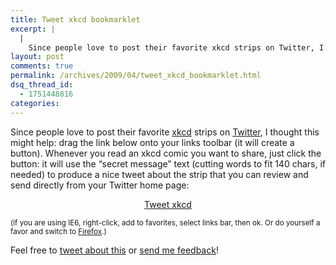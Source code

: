 ```yaml
---
title: Tweet xkcd bookmarklet
excerpt: |
  |
    Since people love to post their favorite xkcd strips on Twitter, I thought this might help: drag the link below onto your links toolbar (it will create a button). Whenever you read an xkcd comic you want to share, just...
layout: post
comments: true
permalink: /archives/2009/04/tweet_xkcd_bookmarklet.html
dsq_thread_id:
  - 1751448816
categories:
---
```

Since people love to post their favorite [xkcd][1] strips on [Twitter][2], I thought this might help: drag the link below onto your links toolbar (it will create a button). Whenever you read an xkcd comic you want to share, just click the button: it will use the &#8220;secret message&#8221; text (cutting words to fit 140 chars, if needed) to produce a nice tweet about the strip that you can review and send directly from your Twitter home page:

<p style="text-align: center;">
  <a href="javascript:(function(){var%20c=document.images;tv='';for(var%20i=0;i<c.length;i++){t=c[i].title;if(t&&(t!='')){tv=t;break}}l=location.href;h='';if(tv!=''){while(tv&&(l.length+tv.length+4>140)){tv=tv.match(/.*\s/);if(tv){tv=tv[0].substring(0,tv[0].length-1)};h='...';}location.href="'http://twitter.com/home?status='+tv+h+'%20'+l;}else{alert('No%20xkcd%20strip%20found')}})();"">Tweet xkcd</a>
</p>

<div style="text-align: left;">
  <small>(if you are using IE6, right-click, add to favorites, select links bar, then ok. Or do yourself a favor and switch to <a href="http://getfirefox.com">Firefox</a>.)</small>
</div>

Feel free to [tweet about this][3] or [send me feedback][4]!

 [1]: http://xkcd.com
 [2]: http://twitter.com
 [3]: http://twitter.com/home?status=Use%20this%20bookmarklet%20to%20tweet%20xkcd%20comics%20easily%20(by%20@chesterbr):%20http://tinyurl.com/tweetxkcd
 [4]: http://twitter.com/chesterbr